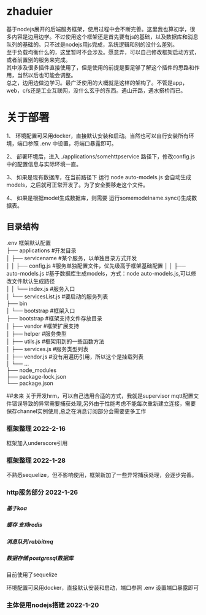 <!--
 * @Author: hongfu
 * @Date: 2022-01-26 13:48:46
 * @LastEditors: hongfu
 * @LastEditTime: 2022-02-16 14:53:42
 * @Description: readme file
-->
# zhaduier
基于nodejs展开的后端服务框架，使用过程中会不断完善。这里我也算初学，很多内容是边用边学。不过使用这个框架还是首先要有js的基础，以及数据库和消息队列的基础的。只不过是nodejs用js完成，系统逻辑和别的没什么差别。  
至于负载均衡什么的，这里暂时不会涉及。愿意弄，可以自己修改框架启动方式，或者前置别的服务来完成。  
其中涉及很多插件直接使用了，但是使用的前提是要足够了解这个插件的思路和作用，当然以后也可能会调整。  
总之，边用边做边学习。最广泛使用的大概就是这样的架构了。不管是app，web，c/s还是工业互联网，没什么玄乎的东西。遇山开路，遇水搭桥而已。

# 关于部署
1、 环境配置可采用docker，直接默认安装和启动。当然也可以自行安装所有环境，端口参照 .env 中设置，将端口暴露即可。  

2、 部署环境后，进入 ./applications/somehttpservice 路径下，修改config.js中的配置信息与实际环境一直。  

3、 如果是现有数据库，在当前路径下 运行 node auto-models.js 会自动生成 models，之后就可正常开发了。为了安全要移走这个文件。   

4、 如果是根据model生成数据库，则需要 运行somemodelname.sync()生成数据表。  

## 目录结构
.env 框架默认配置  
├── applications #开发目录  
│   ├── servicename #某个服务，以单独目录方式开发  
│   │   ├── config.js #服务单独配置文件，优先级高于框架基础配置
│   │   ├── auto-models.js #基于数据库生成models，方式：node auto-models.js,可以修改文件默认生成路径  
│   │   └── index.js #服务入口  
│   └── servicesList.js #要启动的服务列表  
├── bin  
│   └── bootstrap #框架入口  
├── bootstrap #框架支持文件存放目录  
│   ├── vendor #框架扩展支持  
│   ├── helper #服务类型  
│   ├── utils.js #框架用到的一些函数方法  
│   ├── services.js #服务类型列表  
│   ├── vendor.js #没有用遍历引用，所以这个是挂载列表  
│   └── ...  
├── node_modules  
├── package-lock.json  
└── package.json  

##未来
关于开发hrm，可以自己选用合适的方式，我就是supervisor
mqtt配置文件错误导致的异常需要捕获处理,另外由于性能考虑不能每次重新建立连接，需要保存channel实例使用,总之在消息订阅部分会需要更多工作

### 框架整理 2022-2-16
框架加入underscore引用
### 框架整理 2022-1-28
不熟悉sequelize，但不影响使用，框架新加了一些异常捕获处理，会逐步完善。

### http服务部分 2022-1-26
##### 基于koa
##### 缓存  支持redis
##### 消息队列  rabbitmq
##### 数据存储 postgresql数据库
目前使用了sequelize

环境配置可采用docker，直接默认安装和启动，端口参照 .env 设置端口暴露即可

### 主体使用nodejs搭建 2022-1-20
